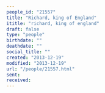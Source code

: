 ```yaml
---
people_id: "21557"
title: "Richard, king of England"
ititle: "richard, king of england"
draft: false
type: "people"
birthdate: ""
deathdate: ""
social_title: ""
created: "2013-12-19"
modified: "2013-12-19"
url: "/people/21557.html"
sent:
received:
---
```

